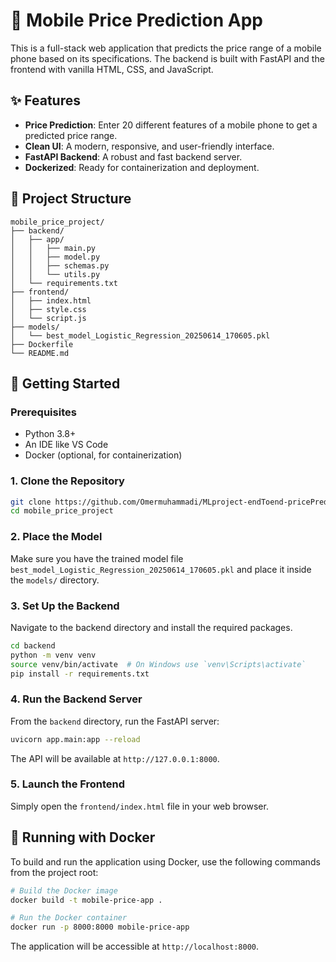 # 📱 Mobile Price Prediction App

This is a full-stack web application that predicts the price range of a mobile phone based on its specifications. The backend is built with FastAPI and the frontend with vanilla HTML, CSS, and JavaScript.

## ✨ Features

- **Price Prediction**: Enter 20 different features of a mobile phone to get a predicted price range.
- **Clean UI**: A modern, responsive, and user-friendly interface.
- **FastAPI Backend**: A robust and fast backend server.
- **Dockerized**: Ready for containerization and deployment.

## 📁 Project Structure

```
mobile_price_project/
├── backend/
│   ├── app/
│   │   ├── main.py
│   │   ├── model.py
│   │   ├── schemas.py
│   │   └── utils.py
│   └── requirements.txt
├── frontend/
│   ├── index.html
│   ├── style.css
│   └── script.js
├── models/
│   └── best_model_Logistic_Regression_20250614_170605.pkl
├── Dockerfile
└── README.md
```

## 🚀 Getting Started

### Prerequisites

- Python 3.8+
- An IDE like VS Code
- Docker (optional, for containerization)

### 1. Clone the Repository

```bash
git clone https://github.com/Omermuhammadi/MLproject-endToend-pricePred
cd mobile_price_project
```

### 2. Place the Model

Make sure you have the trained model file `best_model_Logistic_Regression_20250614_170605.pkl` and place it inside the `models/` directory.

### 3. Set Up the Backend

Navigate to the backend directory and install the required packages.

```bash
cd backend
python -m venv venv
source venv/bin/activate  # On Windows use `venv\Scripts\activate`
pip install -r requirements.txt
```

### 4. Run the Backend Server

From the `backend` directory, run the FastAPI server:

```bash
uvicorn app.main:app --reload
```

The API will be available at `http://127.0.0.1:8000`.

### 5. Launch the Frontend

Simply open the `frontend/index.html` file in your web browser.

## 🐳 Running with Docker

To build and run the application using Docker, use the following commands from the project root:

```bash
# Build the Docker image
docker build -t mobile-price-app .

# Run the Docker container
docker run -p 8000:8000 mobile-price-app
```

The application will be accessible at `http://localhost:8000`.
